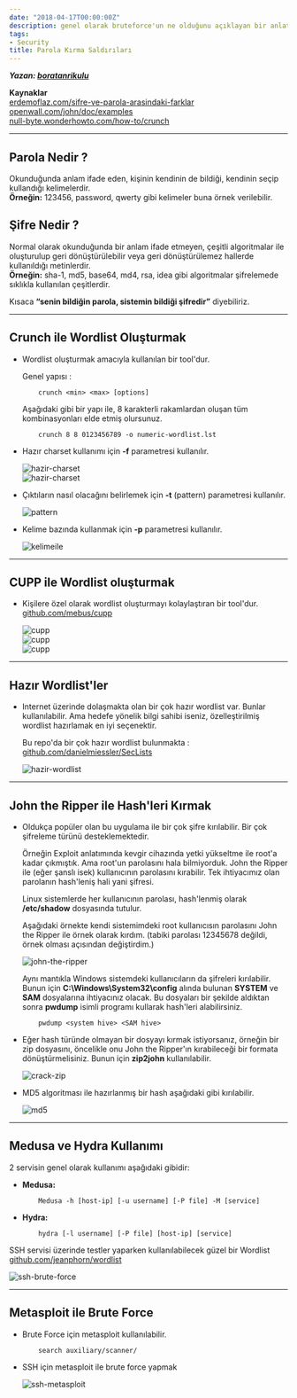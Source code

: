 ```yaml
---
date: "2018-04-17T00:00:00Z"
description: genel olarak bruteforce'un ne olduğunu açıklayan bir anlatım.
tags:
- Security
title: Parola Kırma Saldırıları
---
```


***Yazan: [boratanrikulu](https://github.com/boratanrikulu)***

**Kaynaklar**  
[erdemoflaz.com/sifre-ve-parola-arasindaki-farklar](https://erdemoflaz.com/sifre-ve-parola-arasindaki-farklar/)  
[openwall.com/john/doc/examples](http://www.openwall.com/john/doc/EXAMPLES.shtml)  
[null-byte.wonderhowto.com/how-to/crunch](https://null-byte.wonderhowto.com/how-to/hack-like-pro-crack-passwords-part-4-creating-custom-wordlist-with-crunch-0156817/)

---

## Parola Nedir ?

Okunduğunda anlam ifade eden, kişinin kendinin de bildiği, kendinin seçip kullandığı kelimelerdir.  
**Örneğin:** 123456, password, qwerty gibi kelimeler buna örnek verilebilir. 

## Şifre Nedir ?
Normal olarak okunduğunda bir anlam ifade etmeyen, çeşitli algoritmalar ile oluşturulup geri dönüştürülebilir veya geri dönüştürülemez hallerde kullanıldığı metinlerdir.  
**Örneğin:** sha-1, md5, base64, md4, rsa, idea gibi algoritmalar şifrelemede sıklıkla kullanılan çeşitlerdir.

Kısaca **“senin bildiğin parola, sistemin bildiği şifredir”** diyebiliriz.

---

## Crunch ile Wordlist Oluşturmak

- Wordlist oluşturmak amacıyla kullanılan bir tool'dur.

	Genel yapısı :

	```
		crunch <min> <max> [options]
	```

	Aşağıdaki gibi bir yapı ile, 8 karakterli rakamlardan oluşan tüm kombinasyonları elde etmiş olursunuz.

	```
		crunch 8 8 0123456789 -o numeric-wordlist.lst
	```

- Hazır charset kullanımı için **-f** parametresi kullanılır.
	
	![hazir-charset](/images/posts/parola-kirma-saldirilari/1.png)  
	![hazir-charset](/images/posts/parola-kirma-saldirilari/2.png)

- Çıktıların nasıl olacağını belirlemek için **-t** (pattern) parametresi kullanılır.
	
	![pattern](/images/posts/parola-kirma-saldirilari/3.png)

- Kelime bazında kullanmak için **-p** parametresi kullanılır.

	![kelimeile](/images/posts/parola-kirma-saldirilari/4.png)

---

## CUPP ile Wordlist oluşturmak

- Kişilere özel olarak wordlist oluşturmayı kolaylaştıran bir tool'dur. [github.com/mebus/cupp](https://github.com/Mebus/cupp)
	
	![cupp](/images/posts/parola-kirma-saldirilari/5.png)  
	![cupp](/images/posts/parola-kirma-saldirilari/6.png)  
	![cupp](/images/posts/parola-kirma-saldirilari/7.png)

---

## Hazır Wordlist'ler

- Internet üzerinde dolaşmakta olan bir çok hazır wordlist var. Bunlar kullanılabilir. Ama hedefe yönelik bilgi sahibi iseniz, özelleştirilmiş wordlist hazırlamak en iyi seçenektir.

	Bu repo'da bir çok hazır wordlist bulunmakta : [github.com/danielmiessler/SecLists](https://github.com/danielmiessler/SecLists/tree/master/Passwords)  

	![hazir-wordlist](/images/posts/parola-kirma-saldirilari/8.png)

---

## John the Ripper ile Hash'leri Kırmak

- Oldukça popüler olan bu uygulama ile bir çok şifre kırılabilir. Bir çok şifreleme türünü desteklemektedir.

	Örneğin Exploit anlatımında kevgir cihazında yetki yükseltme ile root'a kadar çıkmıştık. Ama root'un parolasını hala bilmiyorduk. John the Ripper ile (eğer şanslı isek) kullanıcının parolasını kırabilir. Tek ihtiyacımız olan parolanın hash'leniş hali yani şifresi.

	Linux sistemlerde her kullanıcının parolası, hash'lenmiş olarak **/etc/shadow** dosyasında tutulur.

	Aşağıdaki örnekte kendi sistemimdeki root kullanıcısın parolasını John the Ripper ile örnek olarak kırdım. (tabiki parolası 12345678 değildi, örnek olması açısından değiştirdim.)

	![john-the-ripper](/images/posts/parola-kirma-saldirilari/9.png)

	Aynı mantıkla Windows sistemdeki kullanıcıların da şifreleri kırılabilir. Bunun için **C:\Windows\System32\config** alında bulunan **SYSTEM** ve **SAM** dosyalarına ihtiyacınız olacak. Bu dosyaları bir şekilde aldıktan sonra **pwdump** isimli programı kullarak hash'leri alabilirsiniz.  

	```
		pwdump <system hive> <SAM hive>
	```

- Eğer hash türünde olmayan bir dosyayı kırmak istiyorsanız, örneğin bir zip dosyasını, öncelikle onu John the Ripper'ın kırabileceği bir formata dönüştürmelisiniz. Bunun için **zip2john** kullanılabilir.

	![crack-zip](/images/posts/parola-kirma-saldirilari/10.png)

- MD5 algoritması ile hazırlanmış bir hash aşağıdaki gibi kırılabilir.
	
	![md5](/images/posts/parola-kirma-saldirilari/11.png)

---

## Medusa ve Hydra Kullanımı

2 servisin genel olarak kullanımı aşağıdaki gibidir:

- **Medusa:**

	```
		Medusa -h [host-ip] [-u username] [-P file] -M [service]
	```

- **Hydra:**

	```
		hydra [-l username] [-P file] [host-ip] [service]
	```

SSH servisi üzerinde testler yaparken kullanılabilecek güzel bir Wordlist [github.com/jeanphorn/wordlist](https://github.com/jeanphorn/wordlist/blob/master/ssh_passwd.txt)

![ssh-brute-force](/images/posts/parola-kirma-saldirilari/12.png)

---

## Metasploit ile Brute Force

- Brute Force için metasploit kullanılabilir. 

	```
		search auxiliary/scanner/
	```

- SSH için metasploit ile brute force yapmak

	![ssh-metasploit](/images/posts/parola-kirma-saldirilari/13.png)